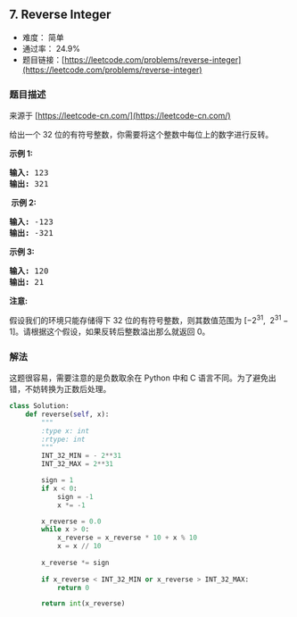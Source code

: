 ## 7. Reverse Integer

- 难度： 简单
- 通过率： 24.9%
- 题目链接：[https://leetcode.com/problems/reverse-integer](https://leetcode.com/problems/reverse-integer)


### 题目描述

来源于 [https://leetcode-cn.com/](https://leetcode-cn.com/)

<p>给出一个 32 位的有符号整数，你需要将这个整数中每位上的数字进行反转。</p>

<p><strong>示例&nbsp;1:</strong></p>

<pre><strong>输入:</strong> 123
<strong>输出:</strong> 321
</pre>

<p><strong>&nbsp;示例 2:</strong></p>

<pre><strong>输入:</strong> -123
<strong>输出:</strong> -321
</pre>

<p><strong>示例 3:</strong></p>

<pre><strong>输入:</strong> 120
<strong>输出:</strong> 21
</pre>

<p><strong>注意:</strong></p>

<p>假设我们的环境只能存储得下 32 位的有符号整数，则其数值范围为&nbsp;[&minus;2<sup>31</sup>,&nbsp; 2<sup>31&nbsp;</sup>&minus; 1]。请根据这个假设，如果反转后整数溢出那么就返回 0。</p>



### 解法

这题很容易，需要注意的是负数取余在 Python 中和 C 语言不同。为了避免出错，不妨转换为正数后处理。

```python
class Solution:
    def reverse(self, x):
        """
        :type x: int
        :rtype: int
        """
        INT_32_MIN = - 2**31
        INT_32_MAX = 2**31

        sign = 1
        if x < 0:
            sign = -1
            x *= -1

        x_reverse = 0.0
        while x > 0:
            x_reverse = x_reverse * 10 + x % 10
            x = x // 10
            
        x_reverse *= sign
        
        if x_reverse < INT_32_MIN or x_reverse > INT_32_MAX:
            return 0

        return int(x_reverse)
```
